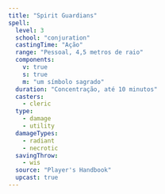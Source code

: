```yaml
---
title: "Spirit Guardians"
spell:
  level: 3
  school: "conjuration"
  castingTime: "Ação"
  range: "Pessoal, 4,5 metros de raio"
  components:
    v: true
    s: true
    m: "um símbolo sagrado"
  duration: "Concentração, até 10 minutos"
  casters:
    - cleric
  type:
    - damage
    - utility
  damageTypes:
    - radiant
    - necrotic
  savingThrow:
    - wis
  source: "Player's Handbook"
  upcast: true
---
```

